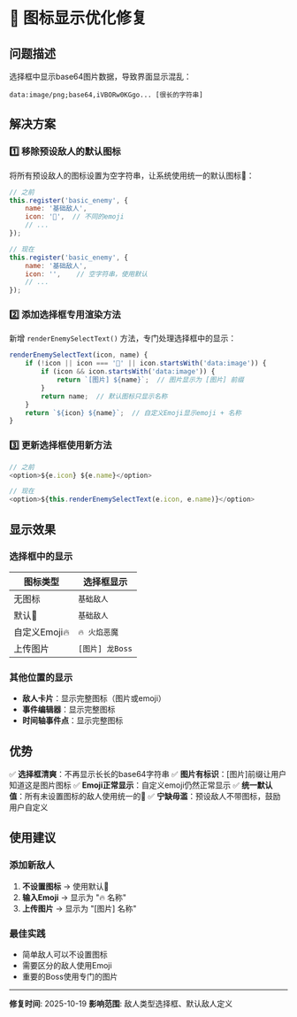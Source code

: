 # 🔧 图标显示优化修复

## 问题描述

选择框中显示base64图片数据，导致界面显示混乱：
```
data:image/png;base64,iVBORw0KGgo... [很长的字符串]
```

## 解决方案

### 1️⃣ 移除预设敌人的默认图标

将所有预设敌人的图标设置为空字符串，让系统使用统一的默认图标👾：

```javascript
// 之前
this.register('basic_enemy', {
    name: '基础敌人',
    icon: '👾',  // 不同的emoji
    // ...
});

// 现在
this.register('basic_enemy', {
    name: '基础敌人',
    icon: '',    // 空字符串，使用默认
    // ...
});
```

### 2️⃣ 添加选择框专用渲染方法

新增 `renderEnemySelectText()` 方法，专门处理选择框中的显示：

```javascript
renderEnemySelectText(icon, name) {
    if (!icon || icon === '👾' || icon.startsWith('data:image')) {
        if (icon && icon.startsWith('data:image')) {
            return `[图片] ${name}`;  // 图片显示为 [图片] 前缀
        }
        return name;  // 默认图标只显示名称
    }
    return `${icon} ${name}`;  // 自定义Emoji显示emoji + 名称
}
```

### 3️⃣ 更新选择框使用新方法

```javascript
// 之前
<option>${e.icon} ${e.name}</option>

// 现在
<option>${this.renderEnemySelectText(e.icon, e.name)}</option>
```

## 显示效果

### 选择框中的显示

| 图标类型 | 选择框显示 |
|---------|----------|
| 无图标 | `基础敌人` |
| 默认👾 | `基础敌人` |
| 自定义Emoji🔥 | `🔥 火焰恶魔` |
| 上传图片 | `[图片] 龙Boss` |

### 其他位置的显示

- **敌人卡片**：显示完整图标（图片或emoji）
- **事件编辑器**：显示完整图标
- **时间轴事件点**：显示完整图标

## 优势

✅ **选择框清爽**：不再显示长长的base64字符串
✅ **图片有标识**：[图片]前缀让用户知道这是图片图标
✅ **Emoji正常显示**：自定义emoji仍然正常显示
✅ **统一默认值**：所有未设置图标的敌人使用统一的👾
✅ **宁缺毋滥**：预设敌人不带图标，鼓励用户自定义

## 使用建议

### 添加新敌人
1. **不设置图标** → 使用默认👾
2. **输入Emoji** → 显示为 "🔥 名称"
3. **上传图片** → 显示为 "[图片] 名称"

### 最佳实践
- 简单敌人可以不设置图标
- 需要区分的敌人使用Emoji
- 重要的Boss使用专门的图片

---

**修复时间**: 2025-10-19
**影响范围**: 敌人类型选择框、默认敌人定义

